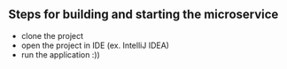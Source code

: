 ## Steps for building and starting the microservice

* clone the project
* open the project in IDE (ex. IntelliJ IDEA)
* run the application :))
